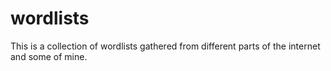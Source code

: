 # wordlists
This is a collection of wordlists gathered from different parts of the internet and some of mine.
